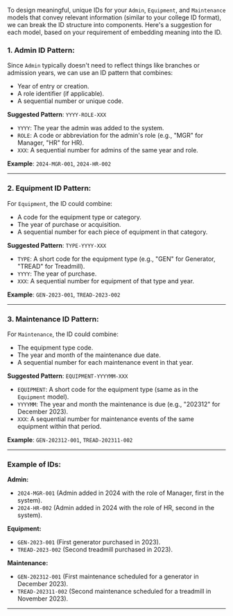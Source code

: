 To design meaningful, unique IDs for your `Admin`, `Equipment`, and `Maintenance` models that convey relevant information (similar to your college ID format), we can break the ID structure into components. Here's a suggestion for each model, based on your requirement of embedding meaning into the ID.

### **1. Admin ID Pattern**:
Since `Admin` typically doesn't need to reflect things like branches or admission years, we can use an ID pattern that combines:
- Year of entry or creation.
- A role identifier (if applicable).
- A sequential number or unique code.

**Suggested Pattern**: `YYYY-ROLE-XXX`
- `YYYY`: The year the admin was added to the system.
- `ROLE`: A code or abbreviation for the admin's role (e.g., "MGR" for Manager, "HR" for HR).
- `XXX`: A sequential number for admins of the same year and role.

**Example**: `2024-MGR-001`, `2024-HR-002`

---

### **2. Equipment ID Pattern**:
For `Equipment`, the ID could combine:
- A code for the equipment type or category.
- The year of purchase or acquisition.
- A sequential number for each piece of equipment in that category.

**Suggested Pattern**: `TYPE-YYYY-XXX`
- `TYPE`: A short code for the equipment type (e.g., "GEN" for Generator, "TREAD" for Treadmill).
- `YYYY`: The year of purchase.
- `XXX`: A sequential number for equipment of that type and year.

**Example**: `GEN-2023-001`, `TREAD-2023-002`

---

### **3. Maintenance ID Pattern**:
For `Maintenance`, the ID could combine:
- The equipment type code.
- The year and month of the maintenance due date.
- A sequential number for each maintenance event in that year.

**Suggested Pattern**: `EQUIPMENT-YYYYMM-XXX`
- `EQUIPMENT`: A short code for the equipment type (same as in the `Equipment` model).
- `YYYYMM`: The year and month the maintenance is due (e.g., "202312" for December 2023).
- `XXX`: A sequential number for maintenance events of the same equipment within that period.

**Example**: `GEN-202312-001`, `TREAD-202311-002`

---

### **Example of IDs**:

**Admin:**
- `2024-MGR-001` (Admin added in 2024 with the role of Manager, first in the system).
- `2024-HR-002` (Admin added in 2024 with the role of HR, second in the system).

**Equipment:**
- `GEN-2023-001` (First generator purchased in 2023).
- `TREAD-2023-002` (Second treadmill purchased in 2023).

**Maintenance:**
- `GEN-202312-001` (First maintenance scheduled for a generator in December 2023).
- `TREAD-202311-002` (Second maintenance scheduled for a treadmill in November 2023).

---
